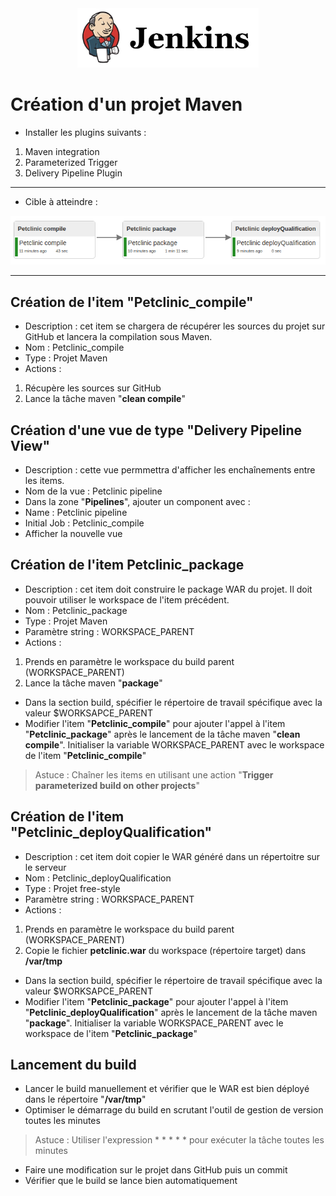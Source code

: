 <center><img src="images/jenkins.png" alt="Jenkins" width="290"/></center>

# Création d'un projet Maven
- Installer les plugins suivants :
1. Maven integration
2. Parameterized Trigger
3. Delivery Pipeline Plugin

----------

- Cible à atteindre :
<center> 
<img src="images/image1.png"/>
</center>

----------

## Création de l'item "Petclinic_compile"
- Description : cet item se chargera de récupérer les sources du projet sur GitHub et lancera la compilation sous Maven.
- Nom : Petclinic_compile
- Type : Projet Maven
- Actions :
1. Récupère les sources sur GitHub 
2. Lance la tâche maven "**clean compile**"

## Création d'une vue de type "Delivery Pipeline View"
- Description : cette vue permmettra d'afficher les enchaînements entre les items.
- Nom de la vue : Petclinic pipeline
- Dans la zone "**Pipelines**", ajouter un component avec :
 - Name : Petclinic pipeline
 - Initial Job : Petclinic\_compile
- Afficher la nouvelle vue

## Création de l'item Petclinic_package
- Description : cet item doit construire le package WAR du projet. Il doit pouvoir utiliser le workspace de l'item précédent.
- Nom : Petclinic\_package
- Type : Projet Maven
- Paramètre string : WORKSPACE\_PARENT
- Actions :
1. Prends en paramètre le workspace du build parent (WORKSPACE\_PARENT)
2. Lance la tâche maven "**package**"
- Dans la section build, spécifier le répertoire de travail spécifique avec la valeur $WORKSAPCE\_PARENT
- Modifier l'item "**Petclinic\_compile**" pour ajouter l'appel à l'item "**Petclinic\_package**" après le lancement de la tâche maven "**clean compile**". Initialiser la variable WORKSPACE\_PARENT avec le workspace de l'item "**Petclinic\_compile**"
> Astuce : Chaîner les items en utilisant une action "**Trigger parameterized build on other projects**"

## Création de l'item "Petclinic_deployQualification"
- Description : cet item doit copier le WAR généré dans un répertoitre sur le serveur
- Nom : Petclinic_deployQualification
- Type : Projet free-style
- Paramètre string : WORKSPACE\_PARENT
- Actions :
1. Prends en paramètre le workspace du build parent (WORKSPACE\_PARENT)
2. Copie le fichier **petclinic.war** du workspace (répertoire target) dans **/var/tmp**
- Dans la section build, spécifier le répertoire de travail spécifique avec la valeur $WORKSAPCE\_PARENT
- Modifier l'item "**Petclinic\_package**" pour ajouter l'appel à l'item "**Petclinic\_deployQualification**" après le lancement de la tâche maven "**package**". Initialiser la variable WORKSPACE\_PARENT avec le workspace de l'item "**Petclinic\_package**"

## Lancement du build 
- Lancer le build manuellement et vérifier que le WAR est bien déployé dans le répertoire "**/var/tmp**"  
- Optimiser le démarrage du build en scrutant l'outil de gestion de version toutes les minutes  
> Astuce : Utiliser l'expression * * * * * pour exécuter la tâche toutes les minutes 
 
- Faire une modification sur le projet dans GitHub puis un commit  
- Vérifier que le build se lance bien automatiquement  











 
